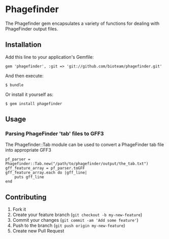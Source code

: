 # Phagefinder

The Phagefinder gem encapsulates a variety of functions for dealing with PhageFinder output files.

## Installation

Add this line to your application's Gemfile:

    gem 'phagefinder', :git => 'git://github.com/bioteam/phagefinder.git'

And then execute:

    $ bundle

Or install it yourself as:

    $ gem install phagefinder

## Usage

### Parsing PhageFinder 'tab' files to GFF3

The Phagefinder::Tab module can be used to convert a PhageFinder tab file into appropriate GFF3

	pf_parser = Phagefinder::Tab.new("/path/to/phagefinder/output/the_tab.txt")
	gff_feature_array = pf_parser.toGFF
	gff_feature_array.each do |gff_line|
		puts gff_line
	end

## Contributing

1. Fork it
2. Create your feature branch (`git checkout -b my-new-feature`)
3. Commit your changes (`git commit -am 'Add some feature'`)
4. Push to the branch (`git push origin my-new-feature`)
5. Create new Pull Request
